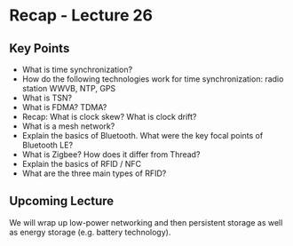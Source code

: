 # Recap - Lecture 26

## Key Points

* What is time synchronization?
* How do the following technologies work for time synchronization: radio station WWVB, NTP, GPS
* What is TSN?
* What is FDMA? TDMA?
* Recap: What is clock skew? What is clock drift?
* What is a mesh network?
* Explain the basics of Bluetooth. What were the key focal points of Bluetooth LE?
* What is Zigbee? How does it differ from Thread?
* Explain the basics of RFID / NFC
* What are the three main types of RFID?

## Upcoming Lecture

We will wrap up low-power networking and then persistent storage as well as energy storage (e.g. battery technology).  